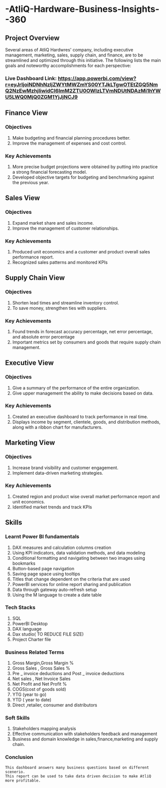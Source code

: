# -AtliQ-Hardware-Business-Insights--360    

##  Project Overview
Several areas of AtliQ Hardwres' company, including executive management, marketing, sales, supply chain, and finance, are to be streamlined and optimized through this initiative. The following lists the main goals and noteworthy accomplishments for each perspective:

### Live Dashboard Link: https://app.powerbi.com/view?r=eyJrIjoiNDNhNzljZWYtMWZmYS00YTJkLTgwOTEtZGQ5NmQ2NzEwMzhjIiwidCI6ImM2ZTU0OWIzLTVmNDUtNDAzMi1hYWU5LWQ0MjQ0ZGM1YjJjNCJ9
## Finance View

### Objectives
1. Make budgeting and financial planning procedures better.
2. Improve the management of expenses and cost control.

### Key Achievements
1. More precise budget projections were obtained by putting into practice a strong financial forecasting model.
2. Developed objective targets for budgeting and benchmarking against the previous year.


## Sales View

### Objectives
1. Expand market share and sales income.
2. Improve the management of customer relationships.


### Key Achievements
1. Produced unit economics and a customer and product overall sales performance report. 
2. Recognized sales patterns and monitored KPIs


## Supply Chain View

### Objectives
1. Shorten lead times and streamline inventory control.
2. To save money, strengthen ties with suppliers.

### Key Achievements
1. Found trends in forecast accuracy percentage, net error percentage, and absolute error percentage
2. Important metrics set by consumers and goods that require supply chain management.


## Executive View

### Objectives
1. Give a summary of the performance of the entire organization.
2. Give upper management the ability to make decisions based on data.

### Key Achievements
1. Created an executive dashboard to track performance in real time.
2. Displays income by segment, clientele, goods, and distribution methods, along with a ribbon chart for manufacturers.


## Marketing View

### Objectives
1. Increase brand visibility and customer engagement.
2. Implement data-driven marketing strategies.

### Key Achievements
1. Created  region and product wise  overall market performance report and unit economics. 
2. Identified  market trends and track KPIs
 
## Skills
### Learnt Power BI fundamentals
 1. DAX measures and calculation columns creation
  2. Using KPI indicators, data validation methods, and data modeling
  3. Conditional formatting and navigating between two images using bookmarks
  4. Button-based page navigation
  5. Saving page space using tooltips
  6. Titles that change dependent on the criteria that are used
  7. PowerBI services for online report sharing and publication
  8. Data through gateway auto-refresh setup
  9. Using the M language to create a date table


### Tech Stacks
1. SQL
2. PowerBI Desktop
3. DAX language
4. Dax studio( TO REDUCE FILE SIZE)
5. Project Charter file

 ### Business Related Terms
 1. Gross Margin,Gross Margin % 
 2. Gross Sales , Gross Sales % 
 3. Pre _ invoice deductions and Post _ invoice deductions
 4. Net sales , Net Invoice Sales 
 5. Net Profit and Net Profit %
 6. COGS(cost of goods sold)
 7. YTG (year to go)
 8. YTD ( year to date)
 9. Direct ,retailer, consumer and distributors
 ### Soft Skills
 1. Stakeholders mapping analysis
 2. Effective communication with stakeholders feedback and management
 3. Business and domain knowledge in sales,finance,marketing and supply chain.
 ### Conclusion
    This dashboard answers many business questions based on different scenerio.
    This report can be used to take data driven decision to make AtliQ more profitable.


 

 

 
